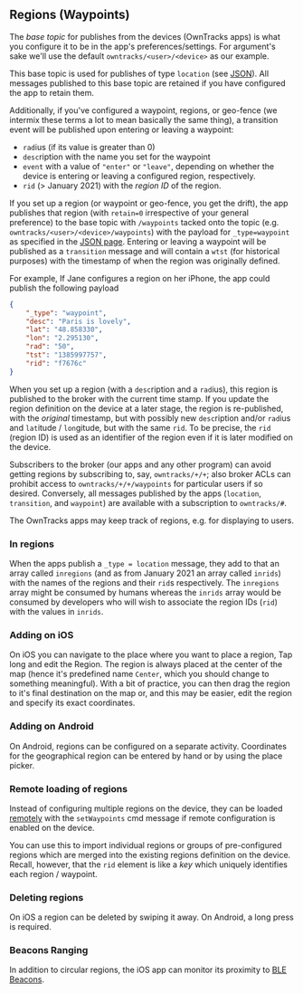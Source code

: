 ## Regions (Waypoints)

The _base topic_ for publishes from the devices (OwnTracks apps) is what you configure it
to be in the app's preferences/settings. For argument's sake we'll use the default `owntracks/<user>/<device>` as our example.

This base topic is used for publishes of type `location` (see [JSON](../tech/json.md)).
All messages published to this base topic are retained if you have configured the app to retain them.

Additionally, if you've configured a waypoint, regions, or geo-fence (we intermix these terms a lot to mean basically the same thing), a transition event will be published upon
entering or leaving a waypoint:

* `rad`ius (if its value is greater than 0)
* `desc`ription with the name you set for the waypoint
* `event` with a value of `"enter"` or `"leave"`, depending on
   whether the device is entering or leaving a configured region, respectively.
* `rid` (> January 2021) with the _region ID_ of the region.

If you set up a region (or waypoint or geo-fence, you get the drift), the app publishes that region (with `retain=0` irrespective of your general preference) to the base topic with `/waypoints` tacked onto the topic (e.g. `owntracks/<user>/<device>/waypoints`) with the payload for `_type=waypoint` as specified in the [JSON page](../tech/json.md). Entering or leaving a waypoint will be published as a `transition` message and will contain a `wtst` (for historical purposes) with the timestamp of when the region was originally defined.

For example, If Jane configures a region on her iPhone, the app could publish the following payload

```json
{
    "_type": "waypoint",
    "desc": "Paris is lovely",
    "lat": "48.858330",
    "lon": "2.295130",
    "rad": "50",
    "tst": "1385997757",
    "rid": "f7676c"
}
```

When you set up a region (with a `desc`ription and a `rad`ius), this
region is published to the broker with the current time stamp. If you update
the region definition on the device at a later stage, the region is
re-published, with the _original_ timestamp, but with possibly new
`desc`ription and/or `rad`ius and `lat`itude / `lon`gitude, but with the same
`rid`. To be precise, the `rid` (region ID) is used as an
identifier of the region even if it is later modified on the device.

Subscribers to the broker (our apps and any other program) can avoid getting
regions by subscribing to, say, `owntracks/+/+`; also broker ACLs can
prohibit access to `owntracks/+/+/waypoints` for particular users if so desired.
Conversely, all messages published by the apps (`location`, `transition`, and `waypoint`) are
available with a subscription to `owntracks/#`.

The OwnTracks apps may keep track of regions, e.g. for displaying to users. 

### In regions

When the apps publish a `_type = location` message, they add to that an array
called `inregions` (and as from January 2021 an array called `inrids`) with
the names of the regions and their `rid`s respectively. The `inregions` array
might be consumed by humans whereas the `inrids` array would be consumed by
developers who will wish to associate the region IDs (`rid`) with the values in
`inrids`.

### Adding on iOS

On iOS you can navigate to the place where you want to place a region, Tap long and edit the Region. The region is always placed at the center of the map (hence it's predefined name `Center`, which you should change to something meaningful). With a bit of practice, you can then drag the region to it's final destination on the map or, and this may be easier, edit the region and specify its exact coordinates.

### Adding on Android

On Android, regions can be configured on a separate activity. Coordinates for the geographical region can be entered by hand or by using the place picker.  

### Remote loading of regions

Instead of configuring multiple regions on the device, they can be loaded [remotely](remoteconfig.md) with the `setWaypoints` cmd message if remote configuration is enabled on the device. 

You can use this to import individual regions or groups of pre-configured regions which are merged into the existing regions definition on the device. Recall, however, that the `rid` element is like a _key_ which uniquely identifies each region / waypoint.

### Deleting regions

On iOS a region can be deleted by swiping it away. On Android, a long press is required. 

### Beacons Ranging

In addition to circular regions, the iOS app can monitor its proximity to [BLE Beacons](beacons.md). 
